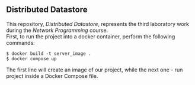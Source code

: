 ## Distributed Datastore
This repository, _Distributed Datastore_, represents the third laboratory work during 
the _Network Programming_ course. \
First, to run the project into a docker container, perform the following commands:
```` 
$ docker build -t server_image .  
$ docker compose up
````
The first line will create an image of our project, while the next one - run project inside 
a Docker Compose file. 

